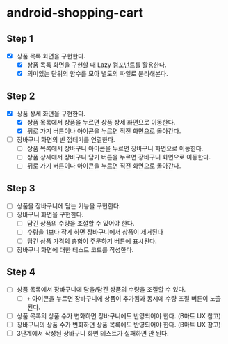 # android-shopping-cart

## Step 1
- [x] 상품 목록 화면을 구현한다.
  - [x] 상품 목록 화면을 구현할 때 Lazy 컴포넌트를 활용한다.
  - [x] 의미있는 단위의 함수를 모아 별도의 파일로 분리해본다.

## Step 2
- [x] 상품 상세 화면을 구현한다.
  - [x] 상품 목록에서 상품을 누르면 상품 상세 화면으로 이동한다.
  - [x] 뒤로 가기 버튼이나 아이콘을 누르면 직전 화면으로 돌아간다.
- [ ] 장바구니 화면의 빈 껍데기를 연결한다.
  - [ ] 상품 목록에서 장바구니 아이콘을 누르면 장바구니 화면으로 이동한다.
  - [ ] 상품 상세에서 장바구니 담기 버튼을 누르면 장바구니 화면으로 이동한다.
  - [ ] 뒤로 가기 버튼이나 아이콘을 누르면 직전 화면으로 돌아간다.

## Step 3
- [ ] 상품을 장바구니에 담는 기능을 구현한다.
- [ ] 장바구니 화면을 구현한다.
  - [ ] 담긴 상품의 수량을 조절할 수 있어야 한다.
  - [ ] 수량을 1보다 작게 하면 장바구니에서 상품이 제거된다
  - [ ] 담긴 상품 가격의 총합이 주문하기 버튼에 표시된다.
- [ ] 장바구니 화면에 대한 테스트 코드를 작성한다.

## Step 4
- [ ] 상품 목록에서 장바구니에 담을/담긴 상품의 수량을 조절할 수 있다.
  - [ ] `+` 아이콘을 누르면 장바구니에 상품이 추가됨과 동시에 수량 조절 버튼이 노출된다.
- [ ] 상품 목록의 상품 수가 변화하면 장바구니에도 반영되어야 한다. (B마트 UX 참고)
- [ ] 장바구니의 상품 수가 변화하면 상품 목록에도 반영되어야 한다. (B마트 UX 참고)
- [ ] 3단계에서 작성된 장바구니 화면 테스트가 실패하면 안 된다.
